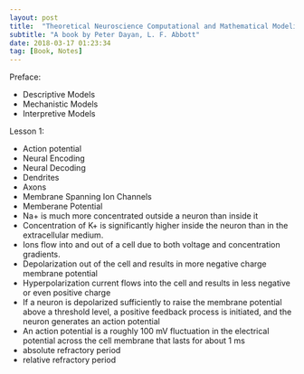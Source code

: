 ```yaml
---
layout: post
title:  "Theoretical Neuroscience Computational and Mathematical Modeling of Neural Systems"
subtitle: "A book by Peter Dayan, L. F. Abbott"
date: 2018-03-17 01:23:34
tag: [Book, Notes]
---
```


Preface:

- Descriptive Models
- Mechanistic Models
- Interpretive Models

Lesson 1:

- Action potential
- Neural Encoding
- Neural Decoding
- Dendrites
- Axons
- Membrane Spanning Ion Channels
- Memberane Potential
- Na+ is much more concentrated outside a neuron than inside it
- Concentration of K+ is significantly higher inside the neuron than in the extracellular medium.
- Ions flow into and out of a cell due to both voltage and concentration gradients.
- Depolarization out of the cell and results in more negative charge membrane potential
- Hyperpolarization current flows into the cell and results in less negative or even positive charge
- If a neuron is depolarized sufficiently to raise the membrane potential above a threshold level, a positive feedback process is initiated, and the neuron generates an action potential
- An action potential is a roughly 100 mV fluctuation in the electrical potential across the cell membrane that lasts for about 1 ms
- absolute refractory period
- relative refractory period